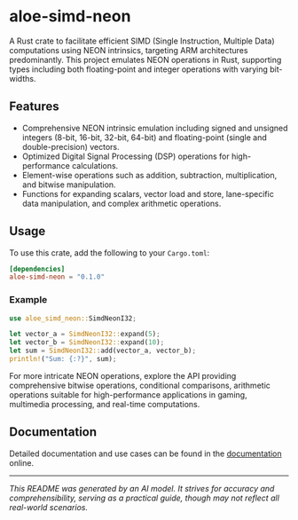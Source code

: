 # aloe-simd-neon

A Rust crate to facilitate efficient SIMD (Single Instruction, Multiple Data) computations using NEON intrinsics, targeting ARM architectures predominantly. This project emulates NEON operations in Rust, supporting types including both floating-point and integer operations with varying bit-widths.

## Features

- Comprehensive NEON intrinsic emulation including signed and unsigned integers (8-bit, 16-bit, 32-bit, 64-bit) and floating-point (single and double-precision) vectors.
- Optimized Digital Signal Processing (DSP) operations for high-performance calculations.
- Element-wise operations such as addition, subtraction, multiplication, and bitwise manipulation.
- Functions for expanding scalars, vector load and store, lane-specific data manipulation, and complex arithmetic operations.

## Usage

To use this crate, add the following to your `Cargo.toml`:

```toml
[dependencies]
aloe-simd-neon = "0.1.0"
```

### Example

```rust
use aloe_simd_neon::SimdNeonI32;

let vector_a = SimdNeonI32::expand(5);
let vector_b = SimdNeonI32::expand(10);
let sum = SimdNeonI32::add(vector_a, vector_b);
println!("Sum: {:?}", sum);
```

For more intricate NEON operations, explore the API providing comprehensive bitwise operations, conditional comparisons, arithmetic operations suitable for high-performance applications in gaming, multimedia processing, and real-time computations.

## Documentation

Detailed documentation and use cases can be found in the [documentation](https://docs.rs/aloe-simd-neon) online.

---
*This README was generated by an AI model. It strives for accuracy and comprehensibility, serving as a practical guide, though may not reflect all real-world scenarios.*
